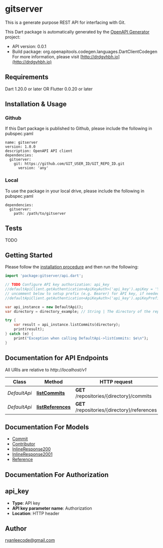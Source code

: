 # gitserver
This is a generate purpose REST API for interfacing with Git.

This Dart package is automatically generated by the [OpenAPI Generator](https://openapi-generator.tech) project:

- API version: 0.0.1
- Build package: org.openapitools.codegen.languages.DartClientCodegen
For more information, please visit [http://drdgvhbh.io](http://drdgvhbh.io)

## Requirements

Dart 1.20.0 or later OR Flutter 0.0.20 or later

## Installation & Usage

### Github
If this Dart package is published to Github, please include the following in pubspec.yaml
```
name: gitserver
version: 1.0.0
description: OpenAPI API client
dependencies:
  gitserver:
    git: https://github.com/GIT_USER_ID/GIT_REPO_ID.git
      version: 'any'
```

### Local
To use the package in your local drive, please include the following in pubspec.yaml
```
dependencies:
  gitserver:
    path: /path/to/gitserver
```

## Tests

TODO

## Getting Started

Please follow the [installation procedure](#installation--usage) and then run the following:

```dart
import 'package:gitserver/api.dart';

// TODO Configure API key authorization: api_key
//defaultApiClient.getAuthentication<ApiKeyAuth>('api_key').apiKey = 'YOUR_API_KEY';
// uncomment below to setup prefix (e.g. Bearer) for API key, if needed
//defaultApiClient.getAuthentication<ApiKeyAuth>('api_key').apiKeyPrefix = 'Bearer';

var api_instance = new DefaultApi();
var directory = directory_example; // String | The directory of the repository

try {
    var result = api_instance.listCommits(directory);
    print(result);
} catch (e) {
    print("Exception when calling DefaultApi->listCommits: $e\n");
}

```

## Documentation for API Endpoints

All URIs are relative to *http://localhost/v1*

Class | Method | HTTP request | Description
------------ | ------------- | ------------- | -------------
*DefaultApi* | [**listCommits**](docs//DefaultApi.md#listcommits) | **GET** /repositories/{directory}/commits | List commits
*DefaultApi* | [**listReferences**](docs//DefaultApi.md#listreferences) | **GET** /repositories/{directory}/references | List references


## Documentation For Models

 - [Commit](docs//Commit.md)
 - [Contributor](docs//Contributor.md)
 - [InlineResponse200](docs//InlineResponse200.md)
 - [InlineResponse2001](docs//InlineResponse2001.md)
 - [Reference](docs//Reference.md)


## Documentation For Authorization


## api_key

- **Type**: API key
- **API key parameter name**: Authorization
- **Location**: HTTP header


## Author

ryanleecode@gmail.com


